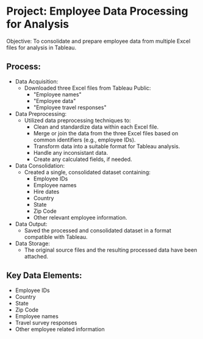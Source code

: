 # Project: Employee Data Processing for Analysis
 Objective: To consolidate and prepare employee data from multiple Excel files for analysis in Tableau.
## Process:
 * Data Acquisition:
   * Downloaded three Excel files from Tableau Public:
     * "Employee names"
     * "Employee data"
     * "Employee travel responses"
 * Data Preprocessing:
   * Utilized data preprocessing techniques to:
     * Clean and standardize data within each Excel file.
     * Merge or join the data from the three Excel files based on common identifiers (e.g., employee IDs).
     * Transform data into a suitable format for Tableau analysis.
     * Handle any inconsistant data.
     * Create any calculated fields, if needed.
 * Data Consolidation:
   * Created a single, consolidated dataset containing:
     * Employee IDs
     * Employee names
     * Hire dates
     * Country
     * State
     * Zip Code
     * Other relevant employee information.
 * Data Output:
   * Saved the processed and consolidated dataset in a format compatible with Tableau. 
 * Data Storage:
   * The original source files and the resulting processed data have been attached.
## Key Data Elements:
* Employee IDs
* Country
* State
* Zip Code
* Employee names
* Travel survey responses
* Other employee related information
